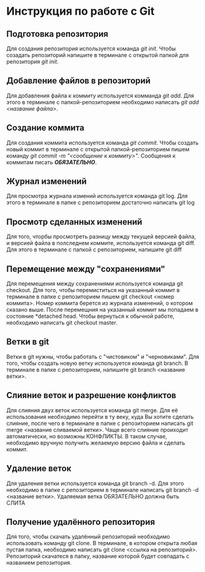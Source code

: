# Инструкция по работе с Git

## Подготовка репозитория
Для создания репозитория используется команда *git init*. Чтобы созадать репозиторий напишите в терминале с открытой папкой для репозитория *git init*.

## Добавление файлов в репозиторий

Для добавления файла к коммиту используется комманда *git add*. Для этого в терминале с папкой-репозиторием необходимо написать *git add <название файла>*.

## Создание коммита
Для создания коммита используется команда *git commit*. Чтобы создать новый коммит в терминале с открытой папкой-репозиторием пишем команду *git commit -m "<сообщение к коммиту>"*. Сообщения к коммитам писать ***ОБЯЗАТЕЛЬНО***.

## Журнал изменений

Для просмотра журнала измений используется команда git log. Для этого в терминале в папке с репозиторием достаточно написать git log

## Просмотр сделанных изменений
Для того, чторбы просмотреть разницу между текущей версией файла, и версией файла в полследнем коммите, используется команда git diff. Для этого в терминале с папкой с репозиторием, напишите git diff 

## Перемещение между "сохранениями" 

Для перемещения между сохранениями используется команда git checkout. Для того, чтобы перемиститься на указанный коммит в терминале в папке с репозиторием пишем git checkout <номер коммита>. Номер коммита берется из журнала изменений, о котором сказано выше. После перемещния на указанный коммит мы попадаем в состояние *detached head. Чтобы вернуться к обычной работе, необходимо написать git checkout master. 

## Ветки в git 

Ветки в git нужны, чтобы работать с "чистовиком" и "черновиками". Для того, чтобы создать новую ветку используется команда git branch. В терминале в папке с репозиторием, напишите git branch <название ветки>. 

## Слияние веток и разрешение конфликтов

Для слияния двух веток используется команда git merge. Для её использования необходимо перейти в ту веку, куда Вы хотите сделать слияние, после чего в терминале в папке с репозиторием написать git merge <название сливаемой ветки>. Чаще всего слияние проиходит автоматически, но возможны КОНФЛИКТЫ. В таком случае, необходимо вручную получить желаемую версию файла и сделать коммит.

## Удаление веток
Для удаления ветки используется команда git branch -d. Для этого необходимо в папке с репозиторием в терминале написать git branch -d <название ветки>. Удаляемая ветка ОБЯЗАТЕЛЬНО должна быть СЛИТА 

## Получение удалённого репозитория

Для того, чтобы скачать удалённый репозиторий необходимо использовать команду git clone. В терминале, в котором открыта любая пустая папка, необходимо написать git clone <ссылка на репозиторий>. Репозиторий скачатеся в папку, название которой будет совпадать с названием репозитория.

